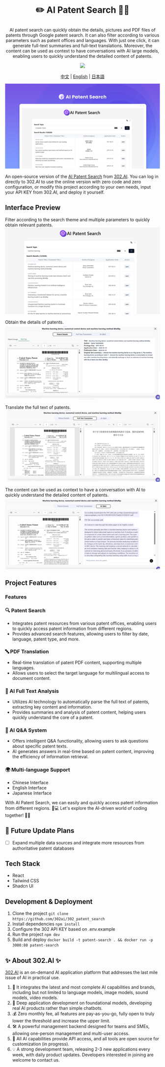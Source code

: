 # <p align="center">✏️ AI Patent Search 🚀✨</p>

<p align="center">AI patent search can quickly obtain the details, pictures and PDF files of patents through Google patent search. It can also filter according to various parameters such as patent offices and languages. With just one click, it can generate full-text summaries and full-text translations. Moreover, the content can be used as context to have conversations with AI large models, enabling users to quickly understand the detailed content of patents.</p>

<p align="center"><a href="https://302.ai/en/tools/patent/" target="blank"><img src="https://file.302ai.cn/gpt/imgs/github/302_badge.png" /></a></p >

<p align="center"><a href="README_zh.md">中文</a> | <a href="README.md">English</a> | <a href="README_ja.md">日本語</a></p>

![界面预览](docs/AI专利搜索en.png)  

An open-source version of the [AI Patent Search](https://302.ai/en/tools/patent/) from [302.AI](https://302.ai). You can log in directly to 302.AI to use the online version with zero code and zero configuration, or modify this project according to your own needs, input your API KEY from 302.AI, and deploy it yourself.

## Interface Preview
Filter according to the search theme and multiple parameters to quickly obtain relevant patents.
![界面预览](docs/专利英1.png)     

Obtain the details of patents.
![界面预览](docs/专利英2.png)    

Translate the full text of patents.
![界面预览](docs/专利英3.png)     

The content can be used as context to have a conversation with AI to quickly understand the detailed content of patents.
![界面预览](docs/专利英4.png)

## Project Features
### Features
### 🔍 Patent Search
   - Integrates patent resources from various patent offices, enabling users to quickly access patent information from different regions.
   - Provides advanced search features, allowing users to filter by date, language, patent type, and more.

### 🔤 PDF Translation
   - Real-time translation of patent PDF content, supporting multiple languages.
   - Allows users to select the target language for multilingual access to document content.

### 🤖 AI Full Text Analysis
   - Utilizes AI technology to automatically parse the full text of patents, extracting key content and information.
   - Provides summaries and analysis of patent content, helping users quickly understand the core of a patent.

### 🧠 AI Q&A System
   - Offers intelligent Q&A functionality, allowing users to ask questions about specific patent texts.
   - AI generates answers in real-time based on patent content, improving the efficiency of information retrieval.

### 🌍 Multi-language Support
- Chinese Interface
- English Interface
- Japanese Interface

With AI Patent Search, we can easily and quickly access patent information from different regions. 🎉💻 Let's explore the AI-driven world of coding together! 🌟🚀

## 🚩 Future Update Plans 
- [ ] Expand multiple data sources and integrate more resources from authoritative patent databases

## Tech Stack
- React
- Tailwind CSS
- Shadcn UI

## Development & Deployment
1. Clone the project `git clone https://github.com/302ai/302_patent_search`
2. Install dependencies `npm install`
3. Configure the 302 API KEY based on .env.example
4. Run the project `npm dev`
5. Build and deploy `docker build -t patent-search . && docker run -p 3000:80 patent-search`


## ✨ About 302.AI ✨

[302.AI](https://302.ai) is an on-demand AI application platform that addresses the last mile issue of AI in practical use.
1. 🧠 It integrates the latest and most complete AI capabilities and brands, including but not limited to language models, image models, sound models, video models.
2. 🚀 Deep application development on foundational models, developing real AI products rather than simple chatbots.
3. 💰 Zero monthly fee, all features are pay-as-you-go, fully open to truly lower the threshold and increase the upper limit.
4. 🛠 A powerful management backend designed for teams and SMEs, allowing one-person management and multi-user access.
5. 🔗 All AI capabilities provide API access, and all tools are open source for customization (in progress).
6. 💡 A strong development team, releasing 2-3 new applications every week, with daily product updates. Developers interested in joining are welcome to contact us.
